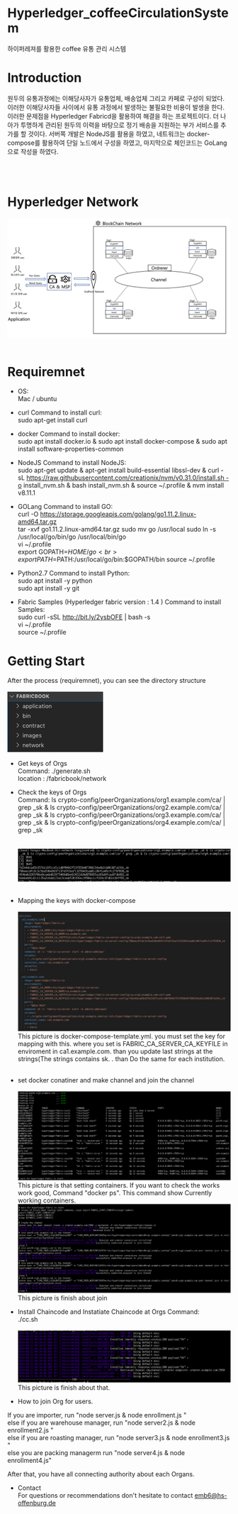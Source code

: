 # Hyperledger_coffeeCirculationSystem
하이퍼레져를 활용한 coffee 유통 관리 시스템

# Introduction
원두의 유통과정에는 이해당사자가 유통업체, 배송업체 그리고 카페로 구성이 되었다. 이러한 이해당사자들 사이에서 유통 과정에서 발생하는 불필요한 비용이 발생을 한다. 
이러한 문제점을 Hyperledger Fabricd을 활용하여 해결을 하는 프로젝트이다. 더 나아가 투명하게 관리된 원두의 이력을 바탕으로 정기 배송을 지원하는 부가 서비스를 
추가를 할 것이다. 서버쪽 개발은 NodeJS를 활용을 하였고, 네트워크는 docker-compose를 활용하여 단일 노드에서 구성을 하였고, 마지막으로 체인코드는 GoLang으로 작성을 하였다.

<br><br>

# Hyperledger Network
![network_outline](./images/network_outline.png)
<br>
<br>

# Requiremnet

- OS:<br>Mac / ubuntu

- curl
Command to install curl:<br>sudo apt-get install curl

- docker
Command to install docker:<br>sudo apt install docker.io & sudo apt install docker-compose & sudo apt install software-properties-common

- NodeJS
Command to install NodeJS:<br> sudo apt-get update & apt-get install build-essential libssl-dev & curl -sL https://raw.githubusercontent.com/creationix/nvm/v0.31.0/install.sh -o install_nvm.sh & bash install_nvm.sh & source ~/.profile
 & nvm install v8.11.1

- GOLang
Command to install GO:<br>curl -O https://storage.googleapis.com/golang/go1.11.2.linux-amd64.tar.gz <br>
tar -xvf go1.11.2.linux-amd64.tar.gz sudo mv go /usr/local sudo ln -s /usr/local/go/bin/go /usr/local/bin/go<br>
 vi ~/.profile <br>
export GOPATH=$HOME/go<br>
export PATH=$PATH:/usr/local/go/bin:$GOPATH/bin source ~/.profile

- Python2.7
Command to install Python:<br> sudo apt install -y python<br>sudo apt install -y git

- Fabric Samples  (Hyperledger fabric version : 1.4 )
Command to install Samples:<br> sudo curl -sSL http://bit.ly/2ysbOFE | bash -s<br>vi ~/.profile<br>source ~/.profile  

# Getting Start
After the process (requiremnet), you can see the directory structure<br><br>
![directory_structure](./images/directory_structure.png)

- Get keys of Orgs<br>Command: ./generate.sh <br> location : /fabricbook/network<br>
- Check the keys of Orgs<br> Command: ls crypto-config/peerOrganizations/org1.example.com/ca/ | grep _sk & ls crypto-config/peerOrganizations/org2.example.com/ca/ | grep _sk & ls crypto-config/peerOrganizations/org3.example.com/ca/ | grep _sk & ls crypto-config/peerOrganizations/org4.example.com/ca/ | grep _sk<br>
<br><br>![picture1](./images/picture1.png)<br><br>
- Mapping the keys with docker-compose<br><br>
![picture2](./images/picture2.png)<br>
This picture is docker-compose-template.yml. you must set the key for mapping with this.
where you set is FABRIC_CA_SERVER_CA_KEYFILE in enviroment in ca1.example.com. than you update last strings at the strings(The strings contains sk.
. than Do the same for each institution.<br><br>
- set docker conatiner and make channel and join the channel<br><br>
![picture3](./images/picture3.png)<br>
This picture is that setting containers.
If you want to check the works work good, Command "docker ps". This command show Currently working containers.<br>
![picture4](./images/picture4.png)<br>
This picture is finish about join

- Install Chaincode and Instatiate Chaincode at Orgs
Command:<br>
./cc.sh<br><br>
![picture5](./images/picture5.png)<br>
This picture is finish about that.


- How to join Org for users.

If you are importer, run "node server.js & node enrollment.js " <br>
else if you are warehouse manager, run "node server2.js & node enrollment2.js " <br>
else if you are roasting manager, run "node server3.js & node enrollment3.js " <br>
else you are packing managerm run "node server4.js & node enrollment4.js" <br>

After that, you have all connecting authority about each Organs.<br>

- Contact<br>
For questions or recommendations don't hesitate to contact emb6@hs-offenburg.de
